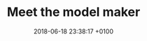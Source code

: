 ---
title: Meet the model maker
date: 2018-06-18 23:38:17 +0100
video: https://www.youtube.com/embed/VmAUl2-jXA0
image: "/uploads/2018/06/18/Screen Shot 2018-06-18 at 23.39.54.png"
---